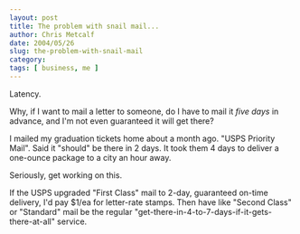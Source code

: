 ```yaml
---
layout: post
title: The problem with snail mail...
author: Chris Metcalf
date: 2004/05/26
slug: the-problem-with-snail-mail
category: 
tags: [ business, me ]
---
```


Latency.

Why, if I want to mail a letter to someone, do I have to mail it <em>five days</em> in advance, and I'm not even guaranteed it will get there? 

I mailed my graduation tickets home about a month ago. "USPS Priority Mail". Said it "should" be there in 2 days. It took them 4 days to deliver a one-ounce package to a city an hour away.

Seriously, get working on this.

If the USPS upgraded "First Class" mail to 2-day, guaranteed on-time delivery, I'd pay $1/ea for letter-rate stamps. Then have like "Second Class" or "Standard" mail be the regular "get-there-in-4-to-7-days-if-it-gets-there-at-all" service.
